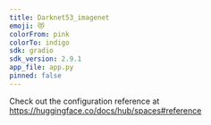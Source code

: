 ```yaml
---
title: Darknet53_imagenet
emoji: 😻
colorFrom: pink
colorTo: indigo
sdk: gradio
sdk_version: 2.9.1
app_file: app.py
pinned: false
---
```


Check out the configuration reference at https://huggingface.co/docs/hub/spaces#reference
